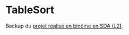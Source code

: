 # TableSort
Backup du [projet réalisé en binôme en SDA (L2)](https://gitlab.unistra.fr/duranndiaye/PROJET-SDA2).
